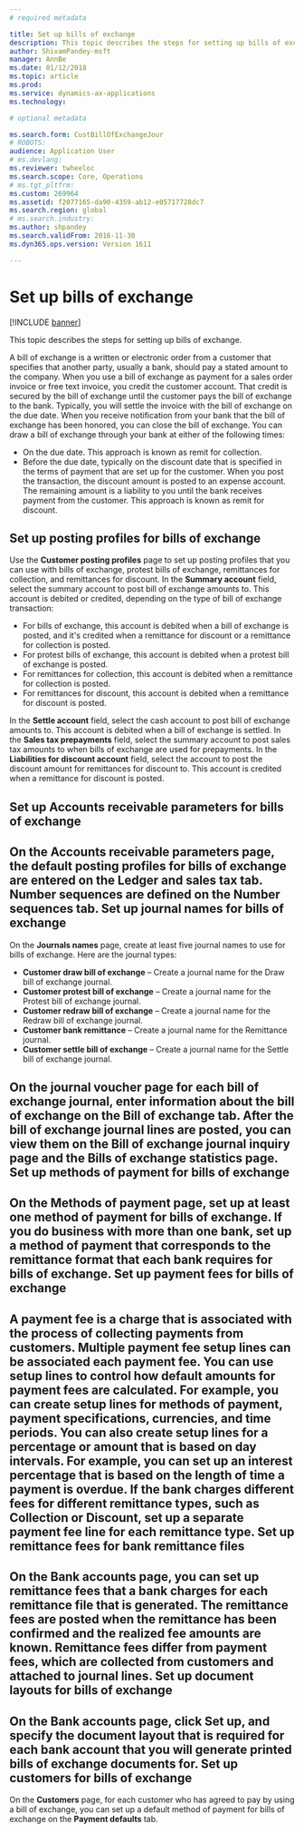 ```yaml
---
# required metadata

title: Set up bills of exchange
description: This topic describes the steps for setting up bills of exchange.
author: ShivamPandey-msft
manager: AnnBe
ms.date: 01/12/2018
ms.topic: article
ms.prod: 
ms.service: dynamics-ax-applications
ms.technology: 

# optional metadata

ms.search.form: CustBillOfExchangeJour
# ROBOTS: 
audience: Application User
# ms.devlang: 
ms.reviewer: twheeloc
ms.search.scope: Core, Operations
# ms.tgt_pltfrm: 
ms.custom: 269964
ms.assetid: f2077165-da90-4359-ab12-e05717728dc7
ms.search.region: global
# ms.search.industry: 
ms.author: shpandey
ms.search.validFrom: 2016-11-30
ms.dyn365.ops.version: Version 1611

---
```


# Set up bills of exchange

[!INCLUDE [banner](../includes/banner.md)]

This topic describes the steps for setting up bills of exchange.

A bill of exchange is a written or electronic order from a customer that specifies that another party, usually a bank, should pay a stated amount to the company. When you use a bill of exchange as payment for a sales order invoice or free text invoice, you credit the customer account. That credit is secured by the bill of exchange until the customer pays the bill of exchange to the bank. Typically, you will settle the invoice with the bill of exchange on the due date. When you receive notification from your bank that the bill of exchange has been honored, you can close the bill of exchange. You can draw a bill of exchange through your bank at either of the following times:

-   On the due date. This approach is known as remit for collection.
-   Before the due date, typically on the discount date that is specified in the terms of payment that are set up for the customer. When you post the transaction, the discount amount is posted to an expense account. The remaining amount is a liability to you until the bank receives payment from the customer. This approach is known as remit for discount.

## Set up posting profiles for bills of exchange
Use the **Customer posting profiles** page to set up posting profiles that you can use with bills of exchange, protest bills of exchange, remittances for collection, and remittances for discount. In the **Summary account** field, select the summary account to post bill of exchange amounts to. This account is debited or credited, depending on the type of bill of exchange transaction:
-   For bills of exchange, this account is debited when a bill of exchange is posted, and it's credited when a remittance for discount or a remittance for collection is posted.
-   For protest bills of exchange, this account is debited when a protest bill of exchange is posted.
-   For remittances for collection, this account is debited when a remittance for collection is posted.
-   For remittances for discount, this account is debited when a remittance for discount is posted.

In the **Settle account** field, select the cash account to post bill of exchange amounts to. This account is debited when a bill of exchange is settled. In the **Sales tax prepayments** field, select the summary account to post sales tax amounts to when bills of exchange are used for prepayments. In the **Liabilities for discount account** field, select the account to post the discount amount for remittances for discount to. This account is credited when a remittance for discount is posted.

## Set up Accounts receivable parameters for bills of exchange
On the **Accounts receivable parameters** page, the default posting profiles for bills of exchange are entered on the **Ledger and sales tax** tab. Number sequences are defined on the **Number sequences** tab.
Set up journal names for bills of exchange
------------------------------------------

On the **Journals names** page, create at least five journal names to use for bills of exchange. Here are the journal types:
-   **Customer draw bill of exchange** – Create a journal name for the Draw bill of exchange journal.
-   **Customer protest bill of exchange** – Create a journal name for the Protest bill of exchange journal.
-   **Customer redraw bill of exchange** – Create a journal name for the Redraw bill of exchange journal.
-   **Customer bank remittance** – Create a journal name for the Remittance journal.
-   **Customer settle bill of exchange** – Create a journal name for the Settle bill of exchange journal.

On the journal voucher page for each bill of exchange journal, enter information about the bill of exchange on the **Bill of exchange** tab. After the bill of exchange journal lines are posted, you can view them on the **Bill of exchange journal inquiry** page and the **Bills of exchange statistics** page.
Set up methods of payment for bills of exchange
-----------------------------------------------

On the **Methods of payment** page, set up at least one method of payment for bills of exchange. If you do business with more than one bank, set up a method of payment that corresponds to the remittance format that each bank requires for bills of exchange.
Set up payment fees for bills of exchange
-----------------------------------------

A payment fee is a charge that is associated with the process of collecting payments from customers. Multiple payment fee setup lines can be associated each payment fee. You can use setup lines to control how default amounts for payment fees are calculated. For example, you can create setup lines for methods of payment, payment specifications, currencies, and time periods. You can also create setup lines for a percentage or amount that is based on day intervals. For example, you can set up an interest percentage that is based on the length of time a payment is overdue. If the bank charges different fees for different remittance types, such as **Collection** or **Discount**, set up a separate payment fee line for each remittance type.
Set up remittance fees for bank remittance files
------------------------------------------------

On the **Bank accounts** page, you can set up remittance fees that a bank charges for each remittance file that is generated. The remittance fees are posted when the remittance has been confirmed and the realized fee amounts are known. Remittance fees differ from payment fees, which are collected from customers and attached to journal lines.
Set up document layouts for bills of exchange
---------------------------------------------

On the **Bank accounts** page, click **Set up**, and specify the document layout that is required for each bank account that you will generate printed bills of exchange documents for.
Set up customers for bills of exchange
--------------------------------------

On the **Customers** page, for each customer who has agreed to pay by using a bill of exchange, you can set up a default method of payment for bills of exchange on the **Payment defaults** tab.





